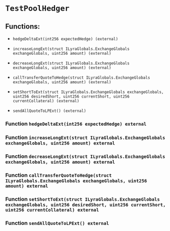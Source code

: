 # `TestPoolHedger`

## Functions:

- `hedgeDeltaExt(int256 expectedHedge) (external)`

- `increaseLongExt(struct ILyraGlobals.ExchangeGlobals exchangeGlobals, uint256 amount) (external)`

- `decreaseLongExt(struct ILyraGlobals.ExchangeGlobals exchangeGlobals, uint256 amount) (external)`

- `callTransferQuoteToHedge(struct ILyraGlobals.ExchangeGlobals exchangeGlobals, uint256 amount) (external)`

- `setShortToExt(struct ILyraGlobals.ExchangeGlobals exchangeGlobals, uint256 desiredShort, uint256 currentShort, uint256 currentCollateral) (external)`

- `sendAllQuoteToLPExt() (external)`

### Function `hedgeDeltaExt(int256 expectedHedge) external`

### Function `increaseLongExt(struct ILyraGlobals.ExchangeGlobals exchangeGlobals, uint256 amount) external`

### Function `decreaseLongExt(struct ILyraGlobals.ExchangeGlobals exchangeGlobals, uint256 amount) external`

### Function `callTransferQuoteToHedge(struct ILyraGlobals.ExchangeGlobals exchangeGlobals, uint256 amount) external`

### Function `setShortToExt(struct ILyraGlobals.ExchangeGlobals exchangeGlobals, uint256 desiredShort, uint256 currentShort, uint256 currentCollateral) external`

### Function `sendAllQuoteToLPExt() external`
